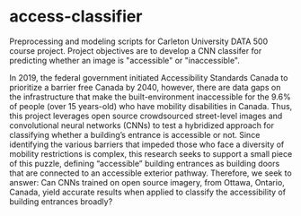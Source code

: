 # access-classifier

Preprocessing and modeling scripts for Carleton University DATA 500 course project. Project objectives are to develop a CNN classifer for predicting whether an image is "accessible" or "inaccessible".

In 2019, the federal government initiated Accessibility Standards Canada to prioritize a barrier free Canada by 2040, however, there are data gaps on the infrastructure that make the built-environment inaccessible for the 9.6% of people (over 15 years-old) who have mobility disabilities in Canada. Thus, this project leverages open source crowdsourced street-level images and convolutional neural networks (CNNs) to test a hybridized approach for classifying whether a building’s entrance is accessible or not. Since identifying the various barriers that impeded those who face a diversity of mobility restrictions is complex, this research seeks to support a small piece of this puzzle, defining “accessible” building entrances as building doors that are connected to an accessible exterior pathway. Therefore, we seek to answer: Can CNNs trained on open source imagery, from Ottawa, Ontario, Canada, yield accurate results when applied to classify the accessibility of building entrances broadly?
